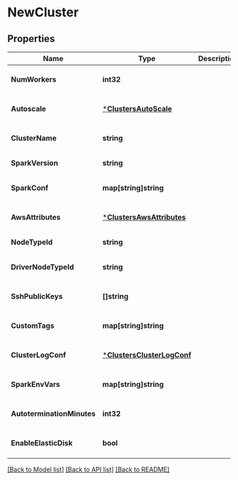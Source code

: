 # NewCluster

## Properties
Name | Type | Description | Notes
------------ | ------------- | ------------- | -------------
**NumWorkers** | **int32** |  | [optional] [default to null]
**Autoscale** | [***ClustersAutoScale**](ClustersAutoScale.md) |  | [optional] [default to null]
**ClusterName** | **string** |  | [optional] [default to null]
**SparkVersion** | **string** |  | [default to null]
**SparkConf** | **map[string]string** |  | [optional] [default to null]
**AwsAttributes** | [***ClustersAwsAttributes**](ClustersAwsAttributes.md) |  | [optional] [default to null]
**NodeTypeId** | **string** |  | [default to null]
**DriverNodeTypeId** | **string** |  | [optional] [default to null]
**SshPublicKeys** | **[]string** |  | [optional] [default to null]
**CustomTags** | **map[string]string** |  | [optional] [default to null]
**ClusterLogConf** | [***ClustersClusterLogConf**](ClustersClusterLogConf.md) |  | [optional] [default to null]
**SparkEnvVars** | **map[string]string** |  | [optional] [default to null]
**AutoterminationMinutes** | **int32** |  | [optional] [default to null]
**EnableElasticDisk** | **bool** |  | [optional] [default to null]

[[Back to Model list]](../README.md#documentation-for-models) [[Back to API list]](../README.md#documentation-for-api-endpoints) [[Back to README]](../README.md)


